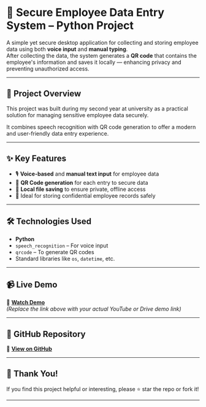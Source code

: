 # 🔐 Secure Employee Data Entry System – Python Project

A simple yet secure desktop application for collecting and storing employee data using both **voice input** and **manual typing**.  
After collecting the data, the system generates a **QR code** that contains the employee's information and saves it locally — enhancing privacy and preventing unauthorized access.

---

## 📌 Project Overview

This project was built during my second year at university as a practical solution for managing sensitive employee data securely.

It combines speech recognition with QR code generation to offer a modern and user-friendly data entry experience.

---

## ✨ Key Features

- 🎙️ **Voice-based** and **manual text input** for employee data  
- 🔐 **QR Code generation** for each entry to secure data  
- 💾 **Local file saving** to ensure private, offline access  
- 🧾 Ideal for storing confidential employee records safely

---

## 🛠️ Technologies Used

- **Python**  
- `speech_recognition` – For voice input  
- `qrcode` – To generate QR codes  
- Standard libraries like `os`, `datetime`, etc.

---

## 📹 Live Demo

🎥 **[Watch Demo](https://your-demo-link-here)**  
_(Replace the link above with your actual YouTube or Drive demo link)_

---

## 📂 GitHub Repository

🔗 **[View on GitHub](https://github.com/marwawageeh/Secure-Employee-Data-Entry-System-)**

---

## 🙌 Thank You!

If you find this project helpful or interesting, please ⭐ star the repo or fork it!

---


